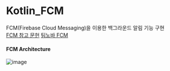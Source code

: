 # Kotlin_FCM
FCM(Firebase Cloud Messaging)을 이용한 백그라운드 알림 기능 구현     
[FCM 참고 문헌](https://devforyou.tistory.com/62)
[팀노바 FCM](https://stickode.tistory.com/335)

#### FCM Architecture
![image](https://github.com/mr-won/Kotlin_FCM/assets/58906858/499c8018-fd8f-4e3e-943e-39a93fc49e8c)
